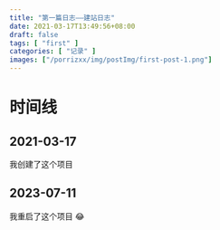 ```yaml
---
title: "第一篇日志——建站日志"
date: 2021-03-17T13:49:56+08:00
draft: false
tags: [ "first" ]
categories: [ "记录" ]
images: ["/porrizxx/img/postImg/first-post-1.png"]
---
```

# 时间线

## 2021-03-17 

我创建了这个项目

## 2023-07-11

我重启了这个项目 😂
